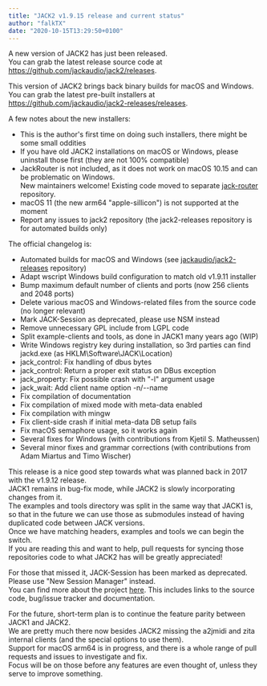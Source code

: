 ```yaml
---
title: "JACK2 v1.9.15 release and current status"
author: "falkTX"
date: "2020-10-15T13:29:50+0100"
---
```

A new version of JACK2 has just been released.<br/>
You can grab the latest release source code at
<https://github.com/jackaudio/jack2/releases>.

This version of JACK2 brings back binary builds for macOS and Windows.<br/>
You can grab the latest pre-built installers at
<https://github.com/jackaudio/jack2-releases/releases>.

A few notes about the new installers:

- This is the author's first time on doing such installers, there might be some small oddities
- If you have old JACK2 installations on macOS or Windows, please uninstall those first (they are not 100% compatible)
- JackRouter is not included, as it does not work on macOS 10.15 and can be problematic on Windows.  
New maintainers welcome! Existing code moved to separate [jack-router] repository.
- macOS 11 (the new arm64 "apple-sillicon") is not supported at the moment
- Report any issues to jack2 repository (the jack2-releases repository is for automated builds only)

The official changelog is:

- Automated builds for macOS and Windows (see [jackaudio/jack2-releases] repository)
- Adapt wscript Windows build configuration to match old v1.9.11 installer
- Bump maximum default number of clients and ports (now 256 clients and 2048 ports)
- Delete various macOS and Windows-related files from the source code (no longer relevant)
- Mark JACK-Session as deprecated, please use NSM instead
- Remove unnecessary GPL include from LGPL code
- Split example-clients and tools, as done in JACK1 many years ago (WIP)
- Write Windows registry key during installation, so 3rd parties can find jackd.exe (as HKLM\\Software\\JACK\\Location)
- jack_control: Fix handling of dbus bytes
- jack_control: Return a proper exit status on DBus exception
- jack_property: Fix possible crash with "-l" argument usage
- jack_wait: Add client name option -n/--name
- Fix compilation of documentation
- Fix compilation of mixed mode with meta-data enabled
- Fix compilation with mingw
- Fix client-side crash if initial meta-data DB setup fails
- Fix macOS semaphore usage, so it works again
- Several fixes for Windows (with contributions from Kjetil S. Matheussen)
- Several minor fixes and grammar corrections (with contributions from Adam Miartus and Timo Wischer)

This release is a nice good step towards what was planned back in 2017 with the v1.9.12 release.<br/>
JACK1 remains in bug-fix mode, while JACK2 is slowly incorporating changes from it.<br/>
The examples and tools directory was split in the same way that JACK1 is,
so that in the future we can use those as submodules instead of having duplicated code between JACK versions.<br/>
Once we have matching headers, examples and tools we can begin the switch.<br/>
If you are reading this and want to help, pull requests for syncing those repositories code to what JACK2 has will be greatly appreciated!

For those that missed it, JACK-Session has been marked as deprecated. Please use "New Session Manager" instead.<br/>
You can find more about the project [here].
This includes links to the source code, bug/issue tracker and documentation.

For the future, short-term plan is to continue the feature parity between JACK1 and JACK2.<br/>
We are pretty much there now besides JACK2 missing the a2jmidi and zita internal clients (and the special options to use them).<br/>
Support for macOS arm64 is in progress, and there is a whole range of pull requests and issues to investigate and fix.<br/>
Focus will be on those before any features are even thought of, unless they serve to improve something.

[jack-router]: https://github.com/jackaudio/jack-router
[jackaudio/jack2-releases]: https://github.com/jackaudio/jack2-releases
[here]: https://linuxaudio.github.io/new-session-manager/
